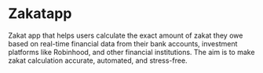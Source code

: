 # Zakatapp
Zakat app that helps users calculate the exact amount of zakat they owe based on real-time financial data from their bank accounts, investment platforms like Robinhood, and other financial institutions. The aim is to make zakat calculation accurate, automated, and stress-free.
